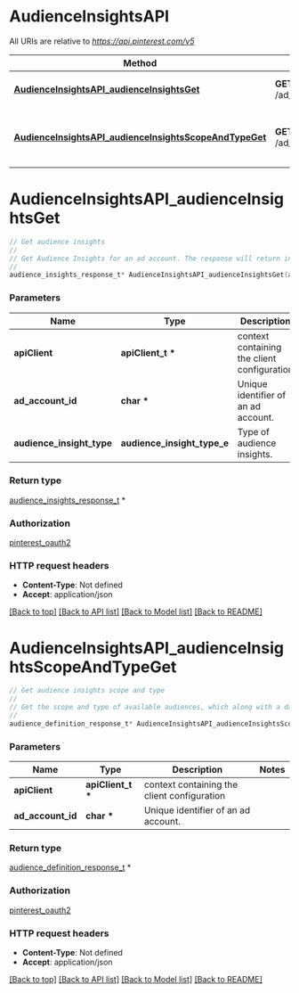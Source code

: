 # AudienceInsightsAPI

All URIs are relative to *https://api.pinterest.com/v5*

Method | HTTP request | Description
------------- | ------------- | -------------
[**AudienceInsightsAPI_audienceInsightsGet**](AudienceInsightsAPI.md#AudienceInsightsAPI_audienceInsightsGet) | **GET** /ad_accounts/{ad_account_id}/audience_insights | Get audience insights
[**AudienceInsightsAPI_audienceInsightsScopeAndTypeGet**](AudienceInsightsAPI.md#AudienceInsightsAPI_audienceInsightsScopeAndTypeGet) | **GET** /ad_accounts/{ad_account_id}/insights/audiences | Get audience insights scope and type


# **AudienceInsightsAPI_audienceInsightsGet**
```c
// Get audience insights
//
// Get Audience Insights for an ad account. The response will return insights for 3 types of audiences: the ad account's engaged audience on Pinterest, the ad account's total audience on Pinterest and Pinterest's total audience.<p/> <a href=\"https://help.pinterest.com/en/business/article/audience-insights\" target=\"_blank\">Learn more about Audience Insights</a>.
//
audience_insights_response_t* AudienceInsightsAPI_audienceInsightsGet(apiClient_t *apiClient, char *ad_account_id, audience_insight_type_e audience_insight_type);
```

### Parameters
Name | Type | Description  | Notes
------------- | ------------- | ------------- | -------------
**apiClient** | **apiClient_t \*** | context containing the client configuration |
**ad_account_id** | **char \*** | Unique identifier of an ad account. | 
**audience_insight_type** | **audience_insight_type_e** | Type of audience insights. | 

### Return type

[audience_insights_response_t](audience_insights_response.md) *


### Authorization

[pinterest_oauth2](../README.md#pinterest_oauth2)

### HTTP request headers

 - **Content-Type**: Not defined
 - **Accept**: application/json

[[Back to top]](#) [[Back to API list]](../README.md#documentation-for-api-endpoints) [[Back to Model list]](../README.md#documentation-for-models) [[Back to README]](../README.md)

# **AudienceInsightsAPI_audienceInsightsScopeAndTypeGet**
```c
// Get audience insights scope and type
//
// Get the scope and type of available audiences, which along with a date, is an audience that has recently had an interaction (referred to here as a type) on pins. Interacted pins can belong to at least the most common **partner** or **Pinterest** scopes. This means that user interactions made on advertiser or partner pins will have the **partner** scope. You can also have user interactions performed in general on Pinterest with the **Pinterest** scope. In that case, you can then use the returned type and scope values together on requests to other endpoints to retrieve insight metrics for a desired audience.
//
audience_definition_response_t* AudienceInsightsAPI_audienceInsightsScopeAndTypeGet(apiClient_t *apiClient, char *ad_account_id);
```

### Parameters
Name | Type | Description  | Notes
------------- | ------------- | ------------- | -------------
**apiClient** | **apiClient_t \*** | context containing the client configuration |
**ad_account_id** | **char \*** | Unique identifier of an ad account. | 

### Return type

[audience_definition_response_t](audience_definition_response.md) *


### Authorization

[pinterest_oauth2](../README.md#pinterest_oauth2)

### HTTP request headers

 - **Content-Type**: Not defined
 - **Accept**: application/json

[[Back to top]](#) [[Back to API list]](../README.md#documentation-for-api-endpoints) [[Back to Model list]](../README.md#documentation-for-models) [[Back to README]](../README.md)


